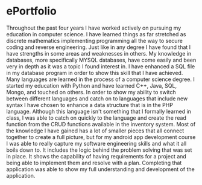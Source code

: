 # ePortfolio

Throughout the past four years I have worked actively on pursuing my education in computer science. I have learned things as far stretched as discrete mathematics implementing programming all the way to secure coding and reverse engineering. Just like in any degree I have found that I have strengths in some areas and weaknesses in others. My knowledge in databases, more specifically MYSQL databases, have come easily and been very in depth as it was a topic I found interest in. I have enhanced a SQL file in my database program in order to show this skill that I have achieved. 
Many languages are learned in the process of a computer science degree. I started my education with Python and have learned C++, Java, SQL, Mongo, and touched on others. In order to show my ability to switch between different languages and catch on to languages that include new syntax I have chosen to enhance a data structure that is in the PHP language. Although this language isn't something that I formally learned in class, I was able to catch on quickly to the language and create the read function from the CRUD functions available in the inventory system. 
Most of the knowledge I have gained has a lot of smaller pieces that all connect together to create a full picture, but for my android app development course I was able to really capture my software engineering skills and what it all boils down to. It includes the logic behind the problem solving that was set in place. It shows the capability of having requirements for a project and being able to implement them and resolve with a plan. Completing that application was able to show my full understanding and development of the application. 
